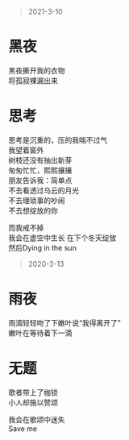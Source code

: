 
> 2021-3-10 
# 黑夜

黑夜撕开我的衣物   
将孤寂裸漏出来


# 思考  

思考是沉重的，压的我喘不过气    
我望着窗外   
树枝还没有抽出新芽   
匆匆忙忙，熙熙攘攘   
朋友告诉我：简单点   
不去看透过乌云的月光   
不去理琐事的吵闹   
不去想绽放的你   

而我戒不掉    
我会在虚空中生长
在下个冬天绽放   
然后Dying in the sun  


> 2020-3-13  

# 雨夜   

雨滴轻轻吻了下嫩叶说“我得离开了”    
嫩叶在等待着下一滴  


# 无题   

歌者带上了枷锁   
小人却施以赞颂   

我会在歌颂中迷失   
Save me







 
     




